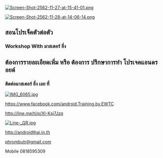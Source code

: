 [![Screen-Shot-2562-11-27-at-15-41-01.png](https://i.postimg.cc/V6rMN3Dk/Screen-Shot-2562-11-27-at-15-41-01.png)](https://postimg.cc/ygKWQpMM)

[![Screen-Shot-2562-11-28-at-14-06-14.png](https://i.postimg.cc/Mp9jmWLG/Screen-Shot-2562-11-28-at-14-06-14.png)](https://postimg.cc/MnjTW8qk)

## สอนโปรเจ็คตัวต่อตัว
### Workshop With มาสเตอร์ อึ่ง

## ต้องการรายละเอียดเพิ่ม หรือ ต้องการ ปรึกษาการทำ โปรเจคแอนดรอยด์
### ติดต่อมาสเตอร์ อึ่ง เลย ที่

[![IMG_6065.jpg](https://s26.postimg.cc/kajrs6fbt/IMG_6065.jpg)](https://postimg.cc/image/7j5llo5jp/)

https://www.facebook.com/android.Training.by.EWTC

http://line.me/ti/p/XI-Ksj7Jzq

[![Line-_QR.jpg](https://s26.postimg.cc/dwuoozv15/Line-_QR.jpg)](https://postimg.cc/image/mrvizijth/)

http://androidthai.in.th
 

phrombutr@gmail.com

Mobile 0818595309
